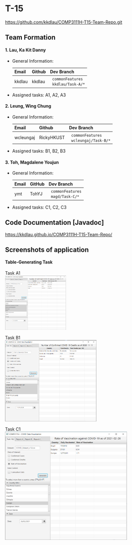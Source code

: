 # T-15

https://github.com/kkdlau/COMP3111H-T15-Team-Repo.git

## Team Formation

#### 1. Lau, Ka Kit Danny


* General Information:

  | Email | Github | Dev Branch |
  | -------- | -------- | -------- |
  | kkdlau     | kkdlau     |` commonFeatures`<br>` kkdlau/Task-A/*`|

* Assigned tasks: A1, A2, A3

#### 2. Leung, Wing Chung


* General Information:

  | Email | Github | Dev Branch |
  | -------- | -------- | -------- |
  | wcleungaj     | RickyHKUST     |` commonFeatures` <br>` wcleungaj/Task-B/*`|

* Assigned tasks: B1, B2, B3  

#### 3. Toh, Magdalene Youjun  


* General Information:  

  | Email | GitHub | Dev Branch |  
  | -------- |  -------- | -------- |  
  | ymt      | TohYJ     |` commonFeatures`<br>` magd/Task-C/*`|

* Assigned tasks: C1, C2, C3

## Code Documentation [Javadoc]

https://kkdlau.github.io/COMP3111H-T15-Team-Repo/  


## Screenshots of application  

#### Table-Generating Task 
Task A1  
<img src="assets/TaskA1.png" alt="Task A1" width="200">

Task B1  
<img src="assets/TaskB1.png" alt="Task B1" width="300">  

Task C1  
<img src="assets/TaskC1.png" alt="Task C1" width="400">  



